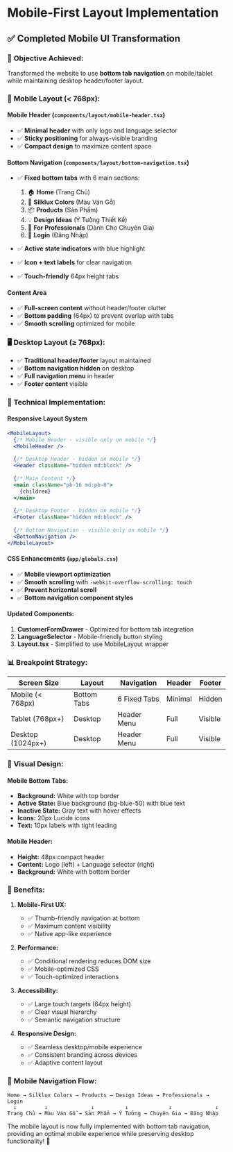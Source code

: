 # Mobile-First Layout Implementation

## ✅ Completed Mobile UI Transformation

### 🎯 **Objective Achieved:**
Transformed the website to use **bottom tab navigation** on mobile/tablet while maintaining desktop header/footer layout.

### 📱 **Mobile Layout (< 768px):**

#### **Mobile Header** (`components/layout/mobile-header.tsx`)
- ✅ **Minimal header** with only logo and language selector
- ✅ **Sticky positioning** for always-visible branding
- ✅ **Compact design** to maximize content space

#### **Bottom Navigation** (`components/layout/bottom-navigation.tsx`)
- ✅ **Fixed bottom tabs** with 6 main sections:
  1. 🏠 **Home** (Trang Chủ)
  2. 🎨 **Silklux Colors** (Màu Ván Gỗ)
  3. 📦 **Products** (Sản Phẩm)
  4. 💡 **Design Ideas** (Ý Tưởng Thiết Kế)
  5. 👥 **For Professionals** (Dành Cho Chuyên Gia)
  6. 👤 **Login** (Đăng Nhập)

- ✅ **Active state indicators** with blue highlight
- ✅ **Icon + text labels** for clear navigation
- ✅ **Touch-friendly** 64px height tabs

#### **Content Area**
- ✅ **Full-screen content** without header/footer clutter
- ✅ **Bottom padding** (64px) to prevent overlap with tabs
- ✅ **Smooth scrolling** optimized for mobile

### 🖥️ **Desktop Layout (≥ 768px):**
- ✅ **Traditional header/footer** layout maintained
- ✅ **Bottom navigation hidden** on desktop
- ✅ **Full navigation menu** in header
- ✅ **Footer content** visible

### 🔧 **Technical Implementation:**

#### **Responsive Layout System**
```jsx
<MobileLayout>
  {/* Mobile Header - visible only on mobile */}
  <MobileHeader />
  
  {/* Desktop Header - hidden on mobile */}
  <Header className="hidden md:block" />
  
  {/* Main Content */}
  <main className="pb-16 md:pb-0">
    {children}
  </main>
  
  {/* Desktop Footer - hidden on mobile */}
  <Footer className="hidden md:block" />
  
  {/* Bottom Navigation - visible only on mobile */}
  <BottomNavigation />
</MobileLayout>
```

#### **CSS Enhancements** (`app/globals.css`)
- ✅ **Mobile viewport optimization**
- ✅ **Smooth scrolling** with `-webkit-overflow-scrolling: touch`
- ✅ **Prevent horizontal scroll**
- ✅ **Bottom navigation component styles**

#### **Updated Components:**

1. **CustomerFormDrawer** - Optimized for bottom tab integration
2. **LanguageSelector** - Mobile-friendly button styling
3. **Layout.tsx** - Simplified to use MobileLayout wrapper

### 📊 **Breakpoint Strategy:**

| Screen Size | Layout | Navigation | Header | Footer |
|-------------|--------|------------|--------|--------|
| Mobile (< 768px) | Bottom Tabs | 6 Fixed Tabs | Minimal | Hidden |
| Tablet (768px+) | Desktop | Header Menu | Full | Visible |
| Desktop (1024px+) | Desktop | Header Menu | Full | Visible |

### 🎨 **Visual Design:**

#### **Mobile Bottom Tabs:**
- **Background:** White with top border
- **Active State:** Blue background (bg-blue-50) with blue text
- **Inactive State:** Gray text with hover effects
- **Icons:** 20px Lucide icons
- **Text:** 10px labels with tight leading

#### **Mobile Header:**
- **Height:** 48px compact header
- **Content:** Logo (left) + Language selector (right)
- **Background:** White with bottom border

### 🚀 **Benefits:**

1. **Mobile-First UX:** 
   - ✅ Thumb-friendly navigation at bottom
   - ✅ Maximum content visibility
   - ✅ Native app-like experience

2. **Performance:**
   - ✅ Conditional rendering reduces DOM size
   - ✅ Mobile-optimized CSS
   - ✅ Touch-optimized interactions

3. **Accessibility:**
   - ✅ Large touch targets (64px height)
   - ✅ Clear visual hierarchy
   - ✅ Semantic navigation structure

4. **Responsive Design:**
   - ✅ Seamless desktop/mobile experience
   - ✅ Consistent branding across devices
   - ✅ Adaptive content layout

### 📱 **Mobile Navigation Flow:**
```
Home → Silklux Colors → Products → Design Ideas → Professionals → Login
  ↓         ↓              ↓          ↓             ↓              ↓
Trang Chủ → Màu Ván Gỗ → Sản Phẩm → Ý Tưởng → Chuyên Gia → Đăng Nhập
```

The mobile layout is now fully implemented with bottom tab navigation, providing an optimal mobile experience while preserving desktop functionality! 🎉
